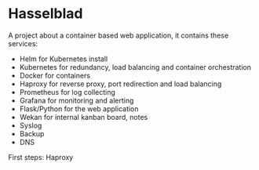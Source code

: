 # Hasselblad

A project about a container based web application, it contains these services:
- Helm for Kubernetes install
- Kubernetes for redundancy, load balancing and container orchestration
- Docker for containers
- Haproxy for reverse proxy, port redirection and load balancing
- Prometheus for log collecting
- Grafana for monitoring and alerting
- Flask/Python for the web application
- Wekan for internal kanban board, notes
- Syslog
- Backup
- DNS




First steps:
Haproxy
